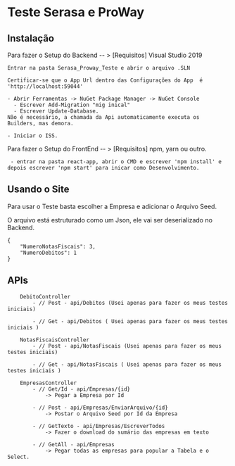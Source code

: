 Teste Serasa e ProWay
=====================

Instalação
----------

 Para fazer o Setup do Backend -- \>
    [Requisitos]
    Visual Studio 2019

    Entrar na pasta Serasa_Proway_Teste e abrir o arquivo .SLN

    Certificar-se que o App Url dentro das Configurações do App  é 'http://localhost:59044'

    - Abrir Ferramentas -> NuGet Package Manager -> NuGet Console 
      - Escrever Add-Migration "mig inical"
      - Escrever Update-Database.
	Não é necessário, a chamada da Api automaticamente executa os Builders, mas demora.

    - Iniciar o ISS.

 Para fazer o Setup do FrontEnd -- \>
    [Requisitos]
    npm, yarn ou outro.



     - entrar na pasta react-app, abrir o CMD e escrever 'npm install' e 
    depois escrever 'npm start' para inicar como Desenvolvimento.

Usando o Site
-------------

Para usar o Teste basta escolher a Empresa e adicionar o Arquivo Seed.

O arquivo está estruturado como um Json, ele vai ser deserializado no Backend.

    {
        "NumeroNotasFiscais": 3,
        "NumeroDebitos": 1
    }

APIs
----

        DebitoController
            - // Post - api/Debitos (Usei apenas para fazer os meus testes iniciais)

            - // Get - api/Debitos ( Usei apenas para fazer os meus testes iniciais )

        NotasFiscaisController
            - // Post - api/NotasFiscais (Usei apenas para fazer os meus testes iniciais)

            - // Get - api/NotasFiscais ( Usei apenas para fazer os meus testes iniciais )

        EmpresasController
            - // Get/Id - api/Empresas/{id}
                -> Pegar a Empresa por Id

            - // Post - api/Empresas/EnviarArquivo/{id}
                -> Postar o Arquivo Seed por Id da Empresa

            - // GetTexto - api/Empresas/EscreverTodos
                -> Fazer o download do sumário das empresas em texto

            - // GetAll - api/Empresas
                -> Pegar todas as empresas para popular a Tabela e o Select.

